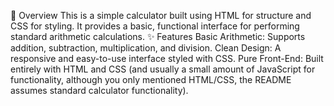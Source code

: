 📝 Overview
This is a simple calculator built using HTML for structure and CSS for styling. It provides a basic, functional interface for performing standard arithmetic calculations.
✨ Features
Basic Arithmetic: Supports addition, subtraction, multiplication, and division.
Clean Design: A responsive and easy-to-use interface styled with CSS.
Pure Front-End: Built entirely with HTML and CSS (and usually a small amount of JavaScript for functionality, although you only mentioned HTML/CSS, the README assumes standard calculator functionality).